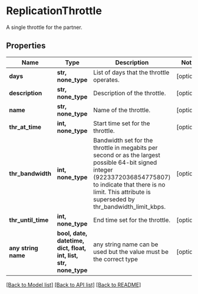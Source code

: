# ReplicationThrottle

A single throttle for the partner.

## Properties
Name | Type | Description | Notes
------------ | ------------- | ------------- | -------------
**days** | **str, none_type** | List of days that the throttle operates. | [optional] 
**description** | **str, none_type** | Description of the throttle. | [optional] 
**name** | **str, none_type** | Name of the throttle. | [optional] 
**thr_at_time** | **int, none_type** | Start time set for the throttle. | [optional] 
**thr_bandwidth** | **int, none_type** | Bandwidth set for the throttle in megabits per second or as the largest possible 64-bit signed integer (9223372036854775807) to indicate that there is no limit. This attribute is superseded by thr_bandwidth_limit_kbps. | [optional] 
**thr_until_time** | **int, none_type** | End time set for the throttle. | [optional] 
**any string name** | **bool, date, datetime, dict, float, int, list, str, none_type** | any string name can be used but the value must be the correct type | [optional]

[[Back to Model list]](../README.md#documentation-for-models) [[Back to API list]](../README.md#documentation-for-api-endpoints) [[Back to README]](../README.md)


